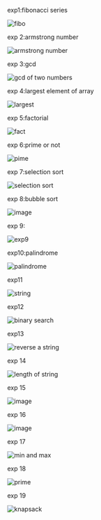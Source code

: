 exp1:fibonacci series

![fibo](https://github.com/janumavilla/CSA06-DAA-FOR-COMPLEXITY/assets/112294762/f91eb548-06cd-40e2-a9c6-e8144056db6a)

exp 2:armstrong number

![armstrong number](https://github.com/janumavilla/CSA06-DAA-FOR-COMPLEXITY/assets/112294762/a9de967e-8d40-4d3e-8900-dfeafb6c164f)

exp 3:gcd

![gcd of two numbers](https://github.com/janumavilla/CSA06-DAA-FOR-COMPLEXITY/assets/112294762/0dcb17dd-dd81-4674-8388-24457b7d3865)

exp 4:largest element of array

![largest](https://github.com/janumavilla/CSA06-DAA-FOR-COMPLEXITY/assets/112294762/cf6ff558-3728-4ef9-a60b-522fb3e027dd)

exp 5:factorial 

![fact](https://github.com/janumavilla/CSA06-DAA-FOR-COMPLEXITY/assets/112294762/d761f31a-9c4a-467d-8a41-c571db284d1e)

exp 6:prime or not

![pime](https://github.com/janumavilla/CSA06-DAA-FOR-COMPLEXITY/assets/112294762/24639504-553b-4d62-b2a5-cca9c0019ed3)

exp 7:selection sort

![selection sort](https://github.com/janumavilla/CSA06-DAA-FOR-COMPLEXITY/assets/112294762/688f79e4-a35c-4ac3-9410-9471b4817ca1)

exp 8:bubble sort

![image](https://github.com/janumavilla/CSA06-DAA-FOR-COMPLEXITY/assets/112294762/43ad3626-541e-4d74-802b-45b86f9a3dbf)

exp 9:

![exp9](https://github.com/janumavilla/CSA06-DAA-FOR-COMPLEXITY/assets/112294762/2763078b-d33e-4d49-b41a-6a52a61dcd77)

exp10:palindrome

![palindrome](https://github.com/janumavilla/CSA06-DAA-FOR-COMPLEXITY/assets/112294762/c8ff2430-9440-42af-b595-e59d76b86a52)

exp11

![string](https://github.com/janumavilla/CSA06-DAA-FOR-COMPLEXITY/assets/112294762/1ad97841-5ff5-48d6-ade5-f0126a302dfc)

exp12

![binary search](https://github.com/janumavilla/CSA06-DAA-FOR-COMPLEXITY/assets/112294762/18e4a802-e84f-4f62-ab15-5b7c750d2632)

exp13

![reverse a string](https://github.com/janumavilla/CSA06-DAA-FOR-COMPLEXITY/assets/112294762/311cdecc-7c7e-4322-94df-bdc10b503c53)

exp 14

![length of string](https://github.com/janumavilla/CSA06-DAA-FOR-COMPLEXITY/assets/112294762/a5ccaca1-5297-4c74-a96e-bcd91572cacc)

exp 15

![image](https://github.com/janumavilla/CSA06-DAA-FOR-COMPLEXITY/assets/112294762/059858b7-7738-4b24-a2f8-e3bf7bfcffac)

exp 16

![image](https://github.com/janumavilla/CSA06-DAA-FOR-COMPLEXITY/assets/112294762/fce15119-b8b9-4fec-af7d-550f97b0706b)

exp 17

![min and max](https://github.com/janumavilla/CSA06-DAA-FOR-COMPLEXITY/assets/112294762/7fb8c1c0-d6e8-4077-8a79-3bdb4aff24cf)

exp 18

![prime](https://github.com/janumavilla/CSA06-DAA-FOR-COMPLEXITY/assets/112294762/56857544-f0a4-443d-ac68-8ece8b6b8974)

exp 19

![knapsack](https://github.com/janumavilla/CSA06-DAA-FOR-COMPLEXITY/assets/112294762/e2e23c18-05b5-46db-826f-ebd1d396c9e2)

















